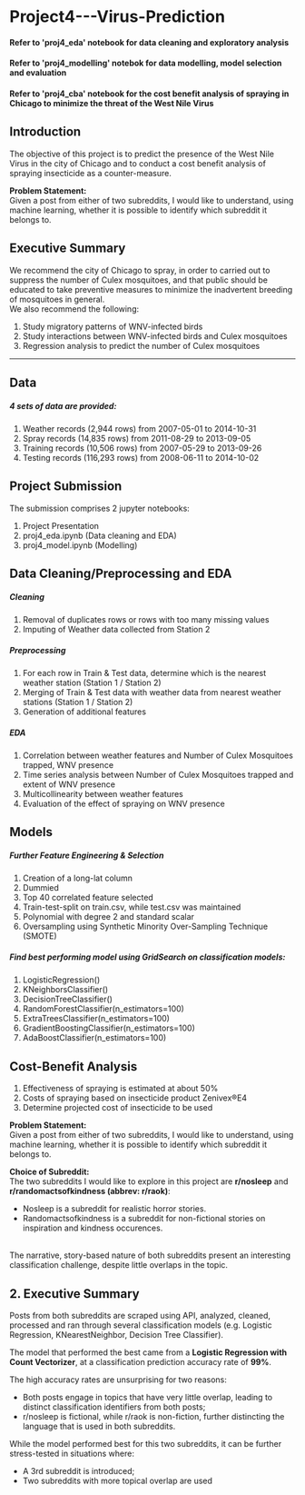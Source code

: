 # Project4---Virus-Prediction

#### Refer to 'proj4_eda' notebook for data cleaning and exploratory analysis
#### Refer to 'proj4_modelling' notebok for data modelling, model selection and evaluation
#### Refer to 'proj4_cba' notebook for the cost benefit analysis of spraying in Chicago to minimize the threat of the West Nile Virus

## Introduction
The objective of this project is to predict the presence of the West Nile Virus in the city of Chicago and to conduct a cost benefit analysis of spraying insecticide as a counter-measure.

__Problem Statement:__ 
<br>Given a post from either of two subreddits, I would like to understand, using machine learning, whether it is possible to identify which subreddit it belongs to.

## Executive Summary



We recommend the city of Chicago to spray, in order to carried out to suppress the number of Culex mosquitoes, and that public should be educated to take preventive measures to minimize the inadvertent breeding of mosquitoes in general.<br>
We also recommend the following:<br>
1) Study migratory patterns of WNV-infected birds<br>
2) Study interactions between WNV-infected birds and Culex mosquitoes<br>
3) Regression analysis to predict the number of Culex mosquitoes

---------------------------------------


## Data
##### 4 sets of data are provided:
1) Weather records (2,944 rows) from 2007-05-01 to 2014-10-31<br>
2) Spray records (14,835 rows) from 2011-08-29 to 2013-09-05<br>
3) Training records (10,506 rows) from 2007-05-29 to 2013-09-26<br>
4) Testing records (116,293 rows) from 2008-06-11 to 2014-10-02<br>
## Project Submission
The submission comprises 2 jupyter notebooks:<br>
1) Project Presentation<br>
2) proj4_eda.ipynb (Data cleaning and EDA)<br>
3) proj4_model.ipynb (Modelling)<br>
## Data Cleaning/Preprocessing and EDA
##### Cleaning
1) Removal of duplicates rows or rows with too many missing values<br>
2) Imputing of Weather data collected from Station 2<br>
##### Preprocessing
1) For each row in Train & Test data, determine which is the nearest weather station (Station 1 / Station 2)<br>
2) Merging of Train & Test data with weather data from nearest weather stations (Station 1 / Station 2)<br>
3) Generation of additional features<br>
##### EDA
1) Correlation between weather features and Number of Culex Mosquitoes trapped, WNV presence<br>
2) Time series analysis between Number of Culex Mosquitoes trapped and extent of WNV presence<br>
3) Multicollinearity between weather features<br>
4) Evaluation of the effect of spraying on WNV presence<br>
## Models
##### Further Feature Engineering & Selection
1) Creation of a long-lat column<br>
2) Dummied<br>
3) Top 40 correlated feature selected<br>
4) Train-test-split on train.csv, while test.csv was maintained<br>
5) Polynomial with degree 2 and standard scalar<br>
6) Oversampling using Synthetic Minority Over-Sampling Technique (SMOTE)<br>
##### Find best performing model using GridSearch on classification models:
1) LogisticRegression()<br>
2) KNeighborsClassifier()<br>
3) DecisionTreeClassifier()<br>
4) RandomForestClassifier(n_estimators=100)<br>
5) ExtraTreesClassifier(n_estimators=100)<br>
6) GradientBoostingClassifier(n_estimators=100)<br>
7) AdaBoostClassifier(n_estimators=100)<br>
## Cost-Benefit Analysis
1) Effectiveness of spraying is estimated at about 50%<br>
2) Costs of spraying based on insecticide product Zenivex®E4<br>
3) Determine projected cost of insecticide to be used<br>









__Problem Statement:__ 
<br>Given a post from either of two subreddits, I would like to understand, using machine learning, whether it is possible to identify which subreddit it belongs to.

__Choice of Subreddit:__ 
<br>The two subreddits I would like to explore in this project are __r/nosleep__ and __r/randomactsofkindness (abbrev: r/raok)__:

- Nosleep is a subreddit for realistic horror stories.
- Randomactsofkindness is a subreddit for non-fictional stories on inspiration and kindness occurences. 

<br> The narrative, story-based nature of both subreddits present an interesting classification challenge, despite little overlaps in the topic.

## 2. Executive Summary

Posts from both subreddits are scraped using API, analyzed, cleaned, processed and ran through several classification models (e.g. Logistic Regression, KNearestNeighbor, Decision Tree Classifier). 

The model that performed the best came from a __Logistic Regression with Count Vectorizer__, at a classification prediction accuracy rate of __99%__. 

The high accuracy rates are unsurprising for two reasons:
- Both posts engage in topics that have very little overlap, leading to distinct classification identifiers from both posts;
- r/nosleep is fictional, while r/raok is non-fiction, further distincting the language that is used in both subreddits.

While the model performed best for this two subreddits, it can be further stress-tested in situations where:
- A 3rd subreddit is introduced;
- Two subreddits with more topical overlap are used

